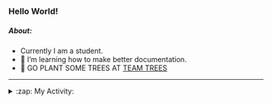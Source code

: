 ### Hello World!

##### About:
- Currently I am a student.
- 🌱 I’m learning how to make better documentation.
- 🌱 GO PLANT SOME TREES AT [TEAM TREES](https://teamtrees.org/)

---
<details>
  <summary>:zap: My Activity:</summary>
  
<!--START_SECTION:waka-->
![Code Time](http://img.shields.io/badge/Code%20Time-1%2C155%20hrs%208%20mins-blue)

**I'm a Night 🦉** 

```text
🌞 Morning                1743 commits        ██░░░░░░░░░░░░░░░░░░░░░░░   09.86 % 
🌆 Daytime                6086 commits        █████████░░░░░░░░░░░░░░░░   34.43 % 
🌃 Evening                5019 commits        ███████░░░░░░░░░░░░░░░░░░   28.39 % 
🌙 Night                  4831 commits        ███████░░░░░░░░░░░░░░░░░░   27.33 % 
```
📅 **I'm Most Productive on Wednesday** 

```text
Monday                   2554 commits        ████░░░░░░░░░░░░░░░░░░░░░   14.45 % 
Tuesday                  2393 commits        ███░░░░░░░░░░░░░░░░░░░░░░   13.54 % 
Wednesday                4113 commits        ██████░░░░░░░░░░░░░░░░░░░   23.26 % 
Thursday                 2237 commits        ███░░░░░░░░░░░░░░░░░░░░░░   12.65 % 
Friday                   1781 commits        ███░░░░░░░░░░░░░░░░░░░░░░   10.07 % 
Saturday                 1566 commits        ██░░░░░░░░░░░░░░░░░░░░░░░   08.86 % 
Sunday                   3035 commits        ████░░░░░░░░░░░░░░░░░░░░░   17.17 % 
```


📊 **This Week I Spent My Time On** 

```text
🔥 Editors: 
VS Code                  2 hrs 23 mins       █████████████████████████   100.00 % 

🐱‍💻 Projects: 
praise                   1 hr 35 mins        █████████████████░░░░░░░░   66.88 % 
CSF31                    47 mins             ████████░░░░░░░░░░░░░░░░░   33.12 % 
```


 Last Updated on 05/08/2023 15:09:54 UTC
<!--END_SECTION:waka-->
</details>
